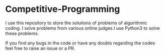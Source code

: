 # Competitive-Programming
I use this repository to store the solutions of problems of algorithmic coding. I solve problems from various online judges.I use Python3 to solve these problems.

If you find any bugs in the code or have any doubts regarding the codes feel free to raise an issue or a PR.
